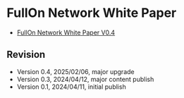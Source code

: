 # FullOn Network White Paper

* [FullOn Network White Paper V0.4](https://docs.google.com/document/d/1afWJax2-A7xc3eDrv0ZVCyt6x-sPyTFA6N3xwXaBCXc/edit?usp=sharing)

## Revision

* Version 0.4, 2025/02/06, major upgrade
* Version 0.3, 2024/04/12, major content publish
* Version 0.1, 2024/04/11, initial publish
